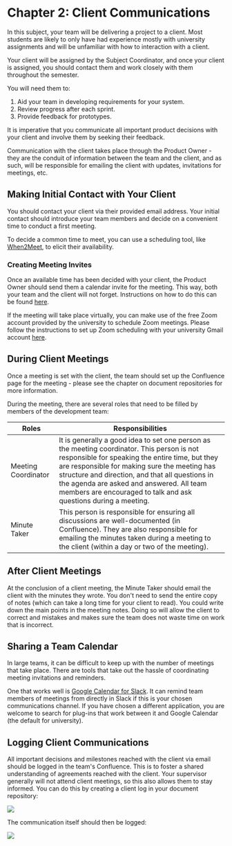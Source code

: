 # Chapter 2: Client Communications

In this subject, your team will be delivering a project to a client.
Most students are likely to only have had experience mostly with
university assignments and will be unfamiliar with how to interaction
with a client.

Your client will be assigned by the Subject Coordinator, and once your
client is assigned, you should contact them and work closely with them
throughout the semester.

You will need them to:

1.  Aid your team in developing requirements for your system.
2.  Review progress after each sprint.
3.  Provide feedback for prototypes.

It is imperative that you communicate all important product decisions
with your client and involve them by seeking their feedback.

Communication with the client takes place through the Product Owner -
they are the conduit of information between the team and the client, and
as such, will be responsible for emailing the client with updates,
invitations for meetings, etc.

## Making Initial Contact with Your Client

You should contact your client via their provided email address. Your
initial contact should introduce your team members and decide on a
convenient time to conduct a first meeting.

To decide a common time to meet, you can use a scheduling tool, like
[When2Meet](https://www.when2meet.com), to elicit their availability.

### Creating Meeting Invites

Once an available time has been decided with your client, the Product
Owner should send them a calendar invite for the meeting. This way, both
your team and the client will not forget. Instructions on how to do this
can be found [here](https://support.google.com/calendar/answer/72143?hl=en&co=GENIE.Platform%3DDesktop#zippy=).

If the meeting will take place virtually, you can make use of the free
Zoom account provided by the university to schedule Zoom meetings.
Please follow the instructions to set up Zoom scheduling with your
university Gmail account [here](https://workspace.google.com/marketplace/app/zoom_for_gmail/585972765488).

## During Client Meetings

Once a meeting is set with the client, the team should set up the
Confluence page for the meeting - please see the chapter on document
repositories for more information.

During the meeting, there are several roles that need to be filled by
members of the development team:

| Roles               | Responsibilities                                                                                                                                                                                                                                                                                                                                                  |
|---------------------|-------------------------------------------------------------------------------------------------------------------------------------------------------------------------------------------------------------------------------------------------------------------------------------------------------------------------------------------------------------------|
| Meeting Coordinator | It is generally a good idea to set one person as the meeting coordinator. This person is not responsible for speaking the entire time, but they are responsible for making sure the meeting has structure and direction, and that all questions in the agenda are asked and answered. All team members are encouraged to talk and ask questions during a meeting. |
| Minute Taker        | This person is responsible for ensuring all discussions are well-documented (in Confluence). They are also responsible for emailing the minutes taken during a meeting to the client (within a day or two of the meeting).                                                                                                                                        |

## After Client Meetings

At the conclusion of a client meeting, the Minute Taker should email the
client with the minutes they wrote. You don't need to send the entire
copy of notes (which can take a long time for your client to read). You
could write down the main points in the meeting notes. Doing so will
allow the client to correct and mistakes and makes sure the team does
not waste time on work that is incorrect.

## Sharing a Team Calendar

In large teams, it can be difficult to keep up with the number of
meetings that take place. There are tools that take out the hassle of
coordinating meeting invitations and reminders.

One that works well is [Google Calendar for Slack](https://slack.com/intl/en-au/help/articles/206329808-Google-Calendar-for-Slack).
It can remind team members of meetings from directly in Slack if this is
your chosen communications channel. If you have chosen a different
application, you are welcome to search for plug-ins that work between it
and Google Calendar (the default for university).

## Logging Client Communications

All important decisions and milestones reached with the client via email
should be logged in the team's Confluence. This is to foster a shared
understanding of agreements reached with the client. Your supervisor
generally will not attend client meetings, so this also allows them to
stay informed. You can do this by creating a client log in your document
repository:

![](resources/confluence.png)

The communication itself should then be logged:

![](resources/communications.png)

